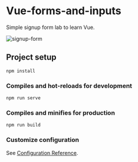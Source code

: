 # Vue-forms-and-inputs

Simple signup form lab to learn Vue.

![signup-form](https://user-images.githubusercontent.com/75569696/122388684-66a04b80-cf70-11eb-875e-b1ababf03271.png)

## Project setup
```
npm install
```

### Compiles and hot-reloads for development
```
npm run serve
```

### Compiles and minifies for production
```
npm run build
```

### Customize configuration
See [Configuration Reference](https://cli.vuejs.org/config/).
